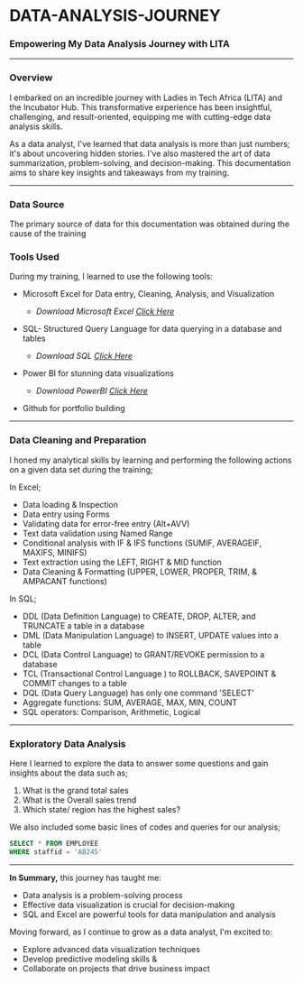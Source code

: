 # DATA-ANALYSIS-JOURNEY

### Empowering My Data Analysis Journey with LITA
---
### Overview
I embarked on an incredible journey with Ladies in Tech Africa (LITA) and the Incubator Hub. This transformative experience has been insightful, challenging, and result-oriented, equipping me with cutting-edge data analysis skills.

As a data analyst, I've learned that data analysis is more than just numbers; it's about uncovering hidden stories. I've also mastered the art of data summarization, problem-solving, and decision-making. This documentation aims to share key insights and takeaways from my training.

---
### Data Source
The primary source of data for this documentation was obtained during the cause of the training  

### Tools Used
During my training, I learned to use the following tools:
- Microsoft Excel for Data entry, Cleaning, Analysis, and Visualization
  - *Download Microsoft Excel [Click Here](https://www.microsoft.com)*
    
- SQL- Structured Query Language for data querying in a database and tables
  - *Download SQL [Click Here](https://www.microsoft.com/en-us/sql-server/sql-server-downloads)*
    
- Power BI for stunning data visualizations
  - *Download PowerBI [Click Here](https://www.microsoft.com/en-us/download/details.aspx?id=58494)*
 
- Github for portfolio building

---

### Data Cleaning and Preparation 
I honed my analytical skills by learning and performing the following actions on a given data set during the training;

In Excel;
- Data loading & Inspection
- Data entry using Forms
- Validating data for error-free entry (Alt+AVV)
- Text data validation using Named Range
- Conditional analysis with IF & IFS functions (SUMIF, AVERAGEIF, MAXIFS, MINIFS)
- Text extraction using the LEFT, RIGHT & MID function
- Data Cleaning & Formatting (UPPER, LOWER, PROPER, TRIM, & AMPACANT functions)

In SQL;
- DDL (Data Definition Language) to CREATE, DROP, ALTER, and TRUNCATE a table in a database
- DML (Data Manipulation Language) to INSERT, UPDATE values into a table
- DCL (Data Control Language) to GRANT/REVOKE permission to a database
- TCL (Transactional Control Language ) to ROLLBACK, SAVEPOINT & COMMIT changes to a table 
- DQL (Data Query Language) has only one command 'SELECT' 
- Aggregate functions: SUM, AVERAGE, MAX, MIN, COUNT
- SQL operators: Comparison, Arithmetic, Logical
---

### Exploratory Data Analysis
Here I learned to explore the data to answer some questions and gain insights about the data such as;
1. What is the grand total sales
2. What is the Overall sales trend
3. Which state/ region has the highest sales?

We also included some basic lines of codes and queries for our analysis;
```SQL
SELECT * FROM EMPLOYEE
WHERE staffid = 'AB245'
```
---

**In Summary,** this journey has taught me:
- Data analysis is a problem-solving process
- Effective data visualization is crucial for decision-making
- SQL and Excel are powerful tools for data manipulation and analysis

Moving forward, as I continue to grow as a data analyst, I'm excited to:
- Explore advanced data visualization techniques
- Develop predictive modeling skills &
- Collaborate on projects that drive business impact

